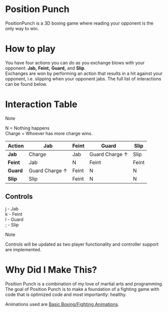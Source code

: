 # Position Punch
PositionPunch is a 3D boxing game where reading your opponent is the only way to win.

# How to play
You have four actions you can do as you exchange blows with your opponent:
**Jab,** **Feint,** **Guard,** and **Slip**.\
Exchanges are won by performing an action that results in a hit against your opponent, i.e. slipping when your opponent jabs. The full list of interactions can be found below. 


# Interaction Table
> [!NOTE]
> N = Nothing happens \
> Charge = Whoever has more charge wins.

| Action  | Jab | Feint  | Guard | Slip |
| ------------- | ------------- | ------------- | ------------- | ------------- |
| **Jab**  | Charge  | Jab  | Guard Charge &uarr;  | Slip  |
| **Feint**  | Jab  | N  | Feint  | Feint  |
| **Guard**  | Guard Charge &uarr;  | Feint  | N  | N  |
| **Slip**  | Slip  | Feint  | N  | N  |


## Controls 
j - Jab\
k - Feint\
l - Guard\
; - Slip
> [!NOTE]
> Controls will be updated as two player functionality and controller support are implemented.


# Why Did I Make This?
Position Punch is a combination of my love of martial arts and programming. The goal of Position Punch is to make a foundation of a fighting game with code that is optimized code and most importantly: healthy. 

Animations used are [Basic Boxing/Fighting Animations](https://assetstore.unity.com/packages/3d/animations/basic-boxing-fighting-animations-251206#description).
